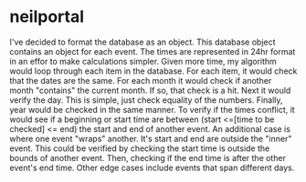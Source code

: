 # neilportal

I've decided to format the database as an object. This database object contains an object for each event. The times are represented in 24hr format in an effor to make calculations simpler.
Given more time, my algorithm would loop through each item in the database. For each item, it would check that the dates are the same.
For each month it would check if another month "contains" the current month. If so, that check is a hit. Next it would verify the day.
This is simple, just check equality of the numbers. Finally, year would be checked in the same manner.
To verify if the times conflict, it would see if a beginning or start time are between (start <=[time to be checked] <= end) the start and end of another event.
An additional case is where one event "wraps" another. It's start and end are outside the "inner" event.
This could be verified by checking the start time is outside the bounds of another event. Then, checking if the end time is after the other event's end time.
Other edge cases include events that span different days.
